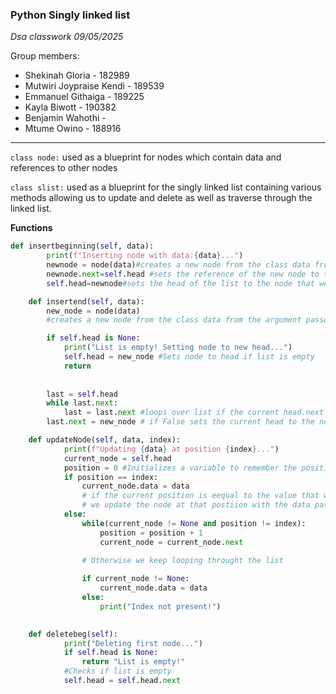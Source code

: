 ### Python Singly linked list
*Dsa classwork 09/05/2025*

Group members:
- Shekinah Gloria - 182989
- Mutwiri Joypraise Kendi - 189539
- Emmanuel Githaiga - 189225
- Kayla Biwott - 190382
- Benjamin Wahothi - 
- Mtume Owino - 188916

---

```class node:```
used as a blueprint for nodes which contain data and references to other nodes

```class slist:```
used as a blueprint for the singly linked list containing various methods allowing us to update and delete as well as traverse through the linked list.

**Functions**

```python
def insertbeginning(self, data):
        print(f"Inserting node with data:{data}...")
        newnode = node(data)#creates a new node from the class data from the argument passed in the function.
        newnode.next=self.head #sets the reference of the new node to the head of the list
        self.head=newnode#sets the head of the list to the node that we created
```

```python
    def insertend(self, data):
        new_node = node(data)
        #creates a new node from the class data from the argument passed in the function.

        if self.head is None:
            print("List is empty! Setting node to new head...")
            self.head = new_node #Sets node to head if list is empty 
            return
       
        
        last = self.head
        while last.next:  
            last = last.next #loops over list if the current head.next is True
        last.next = new_node # if False sets the current head to the new node 
```

```python 
    def updateNode(self, data, index):
            print(f"Updating {data} at position {index}...")
            current_node = self.head
            position = 0 #Initializes a variable to remember the position 
            if position == index:
                current_node.data = data 
                # if the current position is eequal to the value that we passed as index
                # we update the node at that postiion with the data passed as an argument
            else:
                while(current_node != None and position != index):
                    position = position + 1
                    current_node = current_node.next
                
                # Otherwise we keep looping throught the list

                if current_node != None:
                    current_node.data = data
                else:
                    print("Index not present!")
                
```


```python 
    def deletebeg(self):
            print("Deleting first node...")
            if self.head is None:
                return "List is empty!"
            #Checks if list is empty
            self.head = self.head.next 
```

